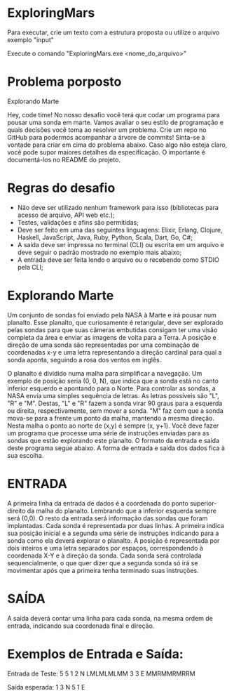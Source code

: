 # ExploringMars

Para executar, crie um texto com a estrutura proposta ou utilize o arquivo exemplo "input"

Execute o comando "ExploringMars.exe <nome_do_arquivo>"

# Problema porposto

Explorando Marte

Hey, code time!
No nosso desafio você terá que codar um programa para pousar uma sonda em marte.
Vamos avaliar o seu estilo de programação e quais decisões você toma ao resolver um problema. Crie um repo no GitHub para podermos acompanhar a árvore de commits!
Sinta-se à vontade para criar em cima do problema abaixo. Caso algo não esteja claro, você pode supor maiores detalhes da especificação. O importante é documentá-los no README do projeto.

# Regras do desafio

- Não deve ser utilizado nenhum framework para isso (bibliotecas para acesso de arquivo, API web etc.);
- Testes, validações e afins são permitidas;
- Deve ser feito em uma das seguintes linguagens: Elixir, Erlang, Clojure, Haskell, JavaScript, Java, Ruby, Python, Scala, Dart, Go, C#;
- A saída deve ser impressa no terminal (CLI) ou escrita em um arquivo e deve seguir o padrão mostrado no exemplo mais abaixo;
- A entrada deve ser feita lendo o arquivo ou o recebendo como STDIO pela CLI;

# Explorando Marte
Um conjunto de sondas foi enviado pela NASA à Marte e irá pousar num planalto. Esse planalto, que curiosamente é retangular, deve ser explorado pelas sondas para que suas câmeras embutidas consigam ter uma visão completa da área e enviar as imagens de volta para a Terra.
A posição e direção de uma sonda são representadas por uma combinação de coordenadas x-y e uma letra representando a direção cardinal para qual a sonda aponta, seguindo a rosa dos ventos em inglês.

O planalto é dividido numa malha para simplificar a navegação. Um exemplo de posição seria (0, 0, N), que indica que a sonda está no canto inferior esquerdo e apontando para o Norte.
Para controlar as sondas, a NASA envia uma simples sequência de letras. As letras possíveis são "L", "R" e "M". Destas, "L" e "R" fazem a sonda virar 90 graus para a esquerda ou direita, respectivamente, sem mover a sonda. "M" faz com que a sonda mova-se para a frente um ponto da malha, mantendo a mesma direção.
Nesta malha o ponto ao norte de (x,y) é sempre (x, y+1).
Você deve fazer um programa que processe uma série de instruções enviadas para as sondas que estão explorando este planalto. O formato da entrada e saída deste programa segue abaixo.
A forma de entrada e saída dos dados fica à sua escolha.

# ENTRADA

A primeira linha da entrada de dados é a coordenada do ponto superior-direito da malha do planalto. Lembrando que a inferior esquerda sempre será (0,0).
O resto da entrada será informação das sondas que foram implantadas. Cada sonda é representada por duas linhas. A primeira indica sua posição inicial e a segunda uma série de instruções indicando para a sonda como ela deverá explorar o planalto.
A posição é representada por dois inteiros e uma letra separados por espaços, correspondendo à coordenada X-Y e à direção da sonda. Cada sonda será controlada sequencialmente, o que quer dizer que a segunda sonda só irá se movimentar após que a primeira tenha terminado suas instruções.

# SAÍDA

A saída deverá contar uma linha para cada sonda, na mesma ordem de entrada, indicando sua coordenada final e direção.

# Exemplos de Entrada e Saída:

Entrada de Teste:
5 5
1 2 N
LMLMLMLMM
3 3 E
MMRMMRMRRM


Saída esperada:
1 3 N
5 1 E


